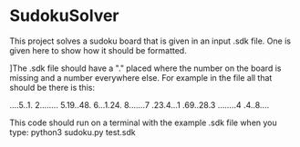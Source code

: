 # SudokuSolver

This project solves a sudoku board that is given in an input .sdk file. One is given here to show how it should be formatted. 

]The .sdk file should have a "." placed where the number on the board is missing and a number everywhere else. For example in the file all that should be there is this:

....5..1.
2........
5.19..48.
6...1.24.
8.......7
.23.4...1
.69..28.3
........4
.4..8.... 


This code should run on a terminal with the example .sdk file when you type: python3 sudoku.py test.sdk

